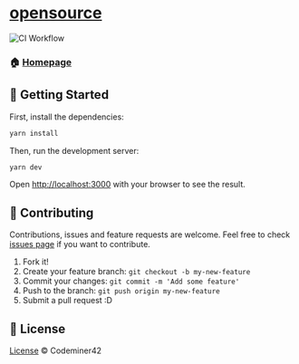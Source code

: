 # [opensource](https://opensource.codeminer42.com)

![CI Workflow](https://github.com/Codeminer42/opensource/actions/workflows/main.yml/badge.svg)

### 🏠 [Homepage](https://opensource.codeminer42.com)

## 🚀 Getting Started

First, install the dependencies:

```bash
yarn install
```

Then, run the development server:

```bash
yarn dev
```

Open [http://localhost:3000](http://localhost:3000) with your browser to see the result.

## 🤝 Contributing

Contributions, issues and feature requests are welcome.
Feel free to check [issues page](https://github.com/Codeminer42/opensource/issues?q=is%3Aissue+is%3Aopen+sort%3Aupdated-desc) if you want to contribute.

1. Fork it!
2. Create your feature branch: `git checkout -b my-new-feature`
3. Commit your changes: `git commit -m 'Add some feature'`
4. Push to the branch: `git push origin my-new-feature`
5. Submit a pull request :D

## 📝 License

[License](./LICENSE.txt) © Codeminer42
